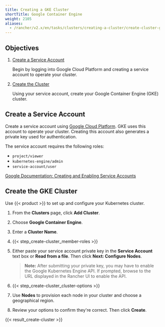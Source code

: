 ```yaml
---
title: Creating a GKE Cluster
shortTitle: Google Container Engine
weight: 2105
aliases:
  - /rancher/v2.x/en/tasks/clusters/creating-a-cluster/create-cluster-gke/
---
```

## Objectives

1.	[Create a Service Account](#create-a-gke-service-account)

	Begin by logging into Google Cloud Platform and creating a service account to operate your cluster.

2. [Create the Cluster](#create-the-gke-cluster)

	Using your service account, create your Google Container Engine (GKE) cluster.

## Create a Service Account

Create a service account using [Google Cloud Platform](https://console.cloud.google.com/projectselector/iam-admin/serviceaccounts). GKE uses this account to operate your cluster. Creating this account also generates a private key used for authentication.

The service account requires the following roles:

-	`project/viewer`
-	`kubernetes-engine/admin`
-	`service-account/user`

[Google Documentation: Creating and Enabling Service Accounts](https://cloud.google.com/compute/docs/access/create-enable-service-accounts-for-instances)

## Create the GKE Cluster

Use {{< product >}} to set up and configure your Kubernetes cluster.

1. From the **Clusters** page, click **Add Cluster**.

2. Choose **Google Container Engine**.

3. Enter a **Cluster Name**.

4. {{< step_create-cluster_member-roles >}}

5. Either paste your service account private key in the **Service Account** text box or **Read from a file**. Then click **Next: Configure Nodes**.

	>**Note:** After submitting your private key, you may have to enable the Google Kubernetes Engine API. If prompted, browse to the URL displayed in the Rancher UI to enable the API.

6. {{< step_create-cluster_cluster-options >}}

7. Use **Nodes** to provision each node in your cluster and choose a geographical region.

8. Review your options to confirm they're correct. Then click **Create**.

{{< result_create-cluster >}}
